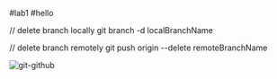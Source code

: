 #lab1
#hello

// delete branch locally
git branch -d localBranchName

// delete branch remotely
git push origin --delete remoteBranchName


![git-github](https://user-images.githubusercontent.com/47304558/203298527-af6f2660-f31c-4e09-b2d2-217e502f46d0.png)
